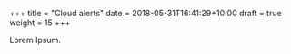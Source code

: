 +++
title = "Cloud alerts"
date =  2018-05-31T16:41:29+10:00
draft = true
weight = 15
+++

Lorem Ipsum.

